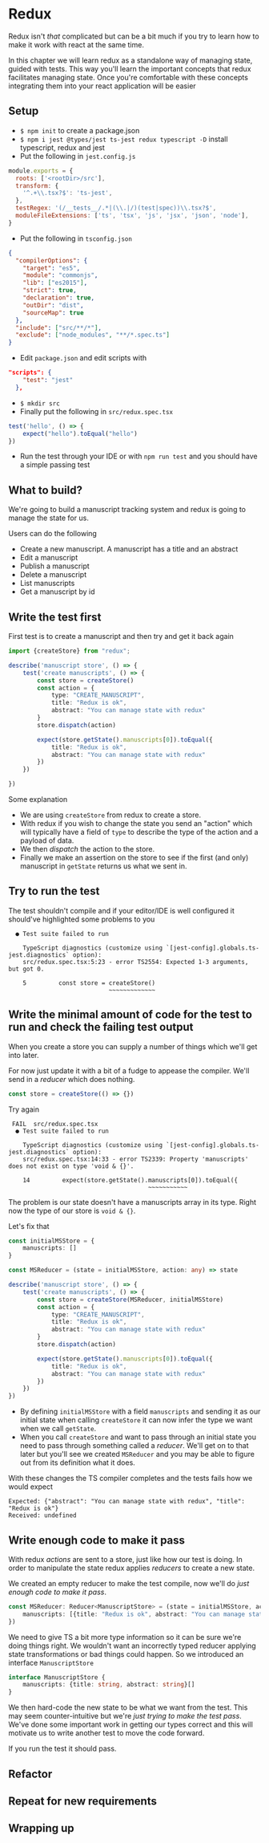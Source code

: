 # Redux

Redux isn't _that_ complicated but can be a bit much if you try to learn how to make it work with react at the same time. 

In this chapter we will learn redux as a standalone way of managing state, guided with tests. This way you'll learn the important concepts that redux facilitates managing state. Once you're comfortable with these concepts integrating them into your react application will be easier

## Setup

- `$ npm init` to create a package.json
- `$ npm i jest @types/jest ts-jest redux typescript -D` install typescript, redux and jest
- Put the following in `jest.config.js`

```javascript
module.exports = {
  roots: ['<rootDir>/src'],
  transform: {
    '^.+\\.tsx?$': 'ts-jest',
  },
  testRegex: '(/__tests__/.*|(\\.|/)(test|spec))\\.tsx?$',
  moduleFileExtensions: ['ts', 'tsx', 'js', 'jsx', 'json', 'node'],
}
```

- Put the following in `tsconfig.json`

```json
{
  "compilerOptions": {
    "target": "es5",
    "module": "commonjs",
    "lib": ["es2015"],
    "strict": true,
    "declaration": true,
    "outDir": "dist",
    "sourceMap": true
  },
  "include": ["src/**/*"],
  "exclude": ["node_modules", "**/*.spec.ts"]
}
```

- Edit `package.json` and edit scripts with

```json
"scripts": {
    "test": "jest"
  },
```

- `$ mkdir src`
- Finally put the following in `src/redux.spec.tsx`

```typescript
test('hello', () => {
    expect("hello").toEqual("hello")
})
```

- Run the test through your IDE or with `npm run test` and you should have a simple passing test

## What to build? 

We're going to build a manuscript tracking system and redux is going to manage the state for us.  

Users can do the following

- Create a new manuscript. A manuscript has a title and an abstract
- Edit a manuscript
- Publish a manuscript
- Delete a manuscript
- List manuscripts
- Get a manuscript by id

## Write the test first

First test is to create a manuscript and then try and get it back again

```typescript
import {createStore} from "redux";

describe('manuscript store', () => {
    test('create manuscripts', () => {
        const store = createStore()
        const action = {
            type: "CREATE_MANUSCRIPT",
            title: "Redux is ok",
            abstract: "You can manage state with redux"
        }
        store.dispatch(action)

        expect(store.getState().manuscripts[0]).toEqual({
            title: "Redux is ok",
            abstract: "You can manage state with redux"
        })
    })

})
```

Some explanation

- We are using `createStore` from redux to create a store.
- With redux if you wish to change the state you send an "action" which will typically have a field of `type` to describe the type of the action and a payload of data.
- We then _dispatch_ the action to the store.
- Finally we make an assertion on the store to see if the first (and only) manuscript in `getState` returns us what we sent in. 

## Try to run the test

The test shouldn't compile and if your editor/IDE is well configured it should've highlighted some problems to you

```
  ● Test suite failed to run

    TypeScript diagnostics (customize using `[jest-config].globals.ts-jest.diagnostics` option):
    src/redux.spec.tsx:5:23 - error TS2554: Expected 1-3 arguments, but got 0.

    5         const store = createStore()
                            ~~~~~~~~~~~~~
```

## Write the minimal amount of code for the test to run and check the failing test output

When you create a store you can supply a number of things which we'll get into later. 

For now just update it with a bit of a fudge to appease the compiler. We'll send in a _reducer_ which does nothing.

```typescript
const store = createStore(() => {})
```

Try again

```
 FAIL  src/redux.spec.tsx
  ● Test suite failed to run

    TypeScript diagnostics (customize using `[jest-config].globals.ts-jest.diagnostics` option):
    src/redux.spec.tsx:14:33 - error TS2339: Property 'manuscripts' does not exist on type 'void & {}'.

    14         expect(store.getState().manuscripts[0]).toEqual({
                                       ~~~~~~~~~~~
```

The problem is our state doesn't have a manuscripts array in its type. Right now the type of our store is `void & {}`.

Let's fix that

```typescript
const initialMSStore = {
    manuscripts: []
}

const MSReducer = (state = initialMSStore, action: any) => state

describe('manuscript store', () => {
    test('create manuscripts', () => {
        const store = createStore(MSReducer, initialMSStore)
        const action = {
            type: "CREATE_MANUSCRIPT",
            title: "Redux is ok",
            abstract: "You can manage state with redux"
        }
        store.dispatch(action)

        expect(store.getState().manuscripts[0]).toEqual({
            title: "Redux is ok",
            abstract: "You can manage state with redux"
        })
    })
})
```

- By defining `initialMSStore` with a field `manuscripts` and sending it as our initial state when calling `createStore` it can now infer the type we want when we call `getState`.
- When you call `createStore` and want to pass through an initial state you need to pass through something called a _reducer_. We'll get on to that later but you'll see we created `MSReducer` and you may be able to figure out from its definition what it does.

With these changes the TS compiler completes and the tests fails how we would expect

```
Expected: {"abstract": "You can manage state with redux", "title": "Redux is ok"}
Received: undefined
```

## Write enough code to make it pass

With redux _actions_ are sent to a store, just like how our test is doing. In order to manipulate the state redux applies _reducers_ to create a new state.

We created an empty reducer to make the test compile, now we'll do _just enough code to make it pass_.

```typescript
const MSReducer: Reducer<ManuscriptStore> = (state = initialMSStore, action: any) => ({
    manuscripts: [{title: "Redux is ok", abstract: "You can manage state with redux"}]
})
```

We need to give TS a bit more type information so it can be sure we're doing things right. We wouldn't want an incorrectly typed reducer applying state transformations or bad things could happen. So we introduced an interface `ManuscriptStore`

```typescript
interface ManuscriptStore {
    manuscripts: {title: string, abstract: string}[]
}
```

We then hard-code the new state to be what we want from the test. This may seem counter-intuitive but we're _just trying to make the test pass_. We've done some important work in getting our types correct and this will motivate us to write another test to move the code forward.

If you run the test it should pass. 

## Refactor

## Repeat for new requirements
## Wrapping up



